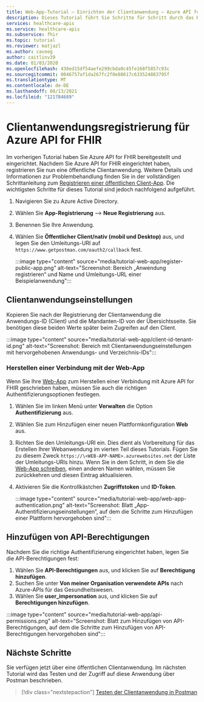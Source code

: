 ```yaml
---
title: Web-App-Tutorial – Einrichten der Clientanwendung – Azure API for FHIR
description: Dieses Tutorial führt Sie Schritte für Schritt durch das Registrieren einer öffentlichen Anwendung als Vorbereitung für das Bereitstellen einer Webanwendung.
services: healthcare-apis
ms.service: healthcare-apis
ms.subservice: fhir
ms.topic: tutorial
ms.reviewer: matjazl
ms.author: cavoeg
author: caitlinv39
ms.date: 01/03/2020
ms.openlocfilehash: 438ed15df54aefe299cbda0c45fe168f5857c93c
ms.sourcegitcommit: 0046757af1da267fc2f0e88617c633524883795f
ms.translationtype: MT
ms.contentlocale: de-DE
ms.lasthandoff: 08/13/2021
ms.locfileid: "121784689"
---
```

# <a name="client-application-registration-for-azure-api-for-fhir"></a>Clientanwendungsregistrierung für Azure API for FHIR
Im vorherigen Tutorial haben Sie Azure API for FHIR bereitgestellt und eingerichtet. Nachdem Sie Azure API for FHIR eingerichtet haben, registrieren Sie nun eine öffentliche Clientanwendung. Weitere Details und Informationen zur Problembehandlung finden Sie in der vollständigen Schrittanleitung zum [Registrieren einer öffentlichen Client-App](register-public-azure-ad-client-app.md). Die wichtigsten Schritte für dieses Tutorial sind jedoch nachfolgend aufgeführt.

1. Navigieren Sie zu Azure Active Directory.
1. Wählen Sie **App-Registrierung** --> **Neue Registrierung** aus.
1. Benennen Sie Ihre Anwendung.
1. Wählen Sie **Öffentlicher Client/nativ (mobil und Desktop)** aus, und legen Sie den Umleitungs-URI auf `https://www.getpostman.com/oauth2/callback` fest.

   :::image type="content" source="media/tutorial-web-app/register-public-app.png" alt-text="Screenshot: Bereich „Anwendung registrieren“ und Name und Umleitungs-URL einer Beispielanwendung":::

## <a name="client-application-settings"></a>Clientanwendungseinstellungen

Kopieren Sie nach der Registrierung der Clientanwendung die Anwendungs-ID (Client) und die Mandanten-ID von der Übersichtsseite. Sie benötigen diese beiden Werte später beim Zugreifen auf den Client.

:::image type="content" source="media/tutorial-web-app/client-id-tenant-id.png" alt-text="Screenshot: Bereich mit Clientanwendungseinstellungen mit hervorgehobenen Anwendungs- und Verzeichnis-IDs":::

### <a name="connect-with-web-app"></a>Herstellen einer Verbindung mit der Web-App

Wenn Sie Ihre [Web-App](tutorial-web-app-write-web-app.md) zum Herstellen einer Verbindung mit Azure API for FHIR geschrieben haben, müssen Sie auch die richtigen Authentifizierungsoptionen festlegen. 

1. Wählen Sie im linken Menü unter **Verwalten** die Option **Authentifizierung** aus. 

1. Wählen Sie zum Hinzufügen einer neuen Plattformkonfiguration **Web** aus.

1. Richten Sie den Umleitungs-URI ein. Dies dient als Vorbereitung für das Erstellen Ihrer Webanwendung im vierten Teil dieses Tutorials. Fügen Sie zu diesem Zweck `https://\<WEB-APP-NAME>.azurewebsites.net` der Liste der Umleitungs-URIs hinzu. Wenn Sie in dem Schritt, in dem Sie die [Web-App schreiben](tutorial-web-app-write-web-app.md), einen anderen Namen wählen, müssen Sie zurückkehren und diesen Eintrag aktualisieren.

1. Aktivieren Sie die Kontrollkästchen **Zugriffstoken** und **ID-Token**.

   :::image type="content" source="media/tutorial-web-app/web-app-authentication.png" alt-text="Screenshot: Blatt „App-Authentifizierungseinstellungen“, auf dem die Schritte zum Hinzufügen einer Plattform hervorgehoben sind":::

## <a name="add-api-permissions"></a>Hinzufügen von API-Berechtigungen

Nachdem Sie die richtige Authentifizierung eingerichtet haben, legen Sie die API-Berechtigungen fest:

1. Wählen Sie **API-Berechtigungen** aus, und klicken Sie auf **Berechtigung hinzufügen**.
1. Suchen Sie unter **Von meiner Organisation verwendete APIs** nach Azure-APIs für das Gesundheitswesen.
1. Wählen Sie **user_impersonation** aus, und klicken Sie auf **Berechtigungen hinzufügen**.

:::image type="content" source="media/tutorial-web-app/api-permissions.png" alt-text="Screenshot: Blatt zum Hinzufügen von API-Berechtigungen, auf dem die Schritte zum Hinzufügen von API-Berechtigungen hervorgehoben sind":::

## <a name="next-steps"></a>Nächste Schritte
Sie verfügen jetzt über eine öffentlichen Clientanwendung. Im nächsten Tutorial wird das Testen und der Zugriff auf diese Anwendung über Postman beschrieben.

>[!div class="nextstepaction"]
>[Testen der Clientanwendung in Postman](tutorial-web-app-test-postman.md)
